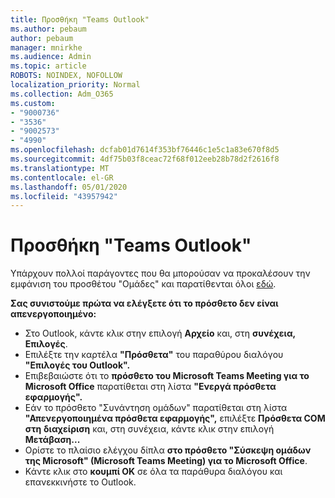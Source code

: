 ```yaml
---
title: Προσθήκη "Teams Outlook"
ms.author: pebaum
author: pebaum
manager: mnirkhe
ms.audience: Admin
ms.topic: article
ROBOTS: NOINDEX, NOFOLLOW
localization_priority: Normal
ms.collection: Adm_O365
ms.custom:
- "9000736"
- "3536"
- "9002573"
- "4990"
ms.openlocfilehash: dcfab01d7614f353bf76446c1e5c1a83e670f8d5
ms.sourcegitcommit: 4df75b03f8ceac72f68f012eeb28b78d2f2616f8
ms.translationtype: MT
ms.contentlocale: el-GR
ms.lasthandoff: 05/01/2020
ms.locfileid: "43957942"
---
```

# <a name="teams-outlook-add-in"></a>Προσθήκη "Teams Outlook"

Υπάρχουν πολλοί παράγοντες που θα μπορούσαν να προκαλέσουν την εμφάνιση του προσθέτου "Ομάδες" και παρατίθενται όλοι [εδώ](https://nam06.safelinks.protection.outlook.com/?url=https://docs.microsoft.com/en-us/microsoftteams/teams-add-in-for-outlook%23teams-meeting-add-in-in-outlook-for-windows-does-not-show&data=02%7c01%7cgquintin%40microsoft.com%7cb86acfeb2d2d43efd51508d7e6194708%7c72f988bf86f141af91ab2d7cd011db47%7c1%7c0%7c637230868545082999&sdata=fShwB/PN/SC7oWo0orl4tpu/iYxKCENPYQc7SJIuemo%3D&reserved=0).

**Σας συνιστούμε πρώτα να ελέγξετε ότι το πρόσθετο δεν είναι απενεργοποιημένο:**

- Στο Outlook, κάντε κλικ στην επιλογή **Αρχείο** και, στη **συνέχεια, Επιλογές**.
- Επιλέξτε την καρτέλα **"Πρόσθετα"** του παραθύρου διαλόγου **"Επιλογές του Outlook".**
- Επιβεβαιώστε ότι το **πρόσθετο του Microsoft Teams Meeting για το Microsoft Office** παρατίθεται στη λίστα **"Ενεργά πρόσθετα εφαρμογής".**
- Εάν το πρόσθετο "Συνάντηση ομάδων" παρατίθεται στη λίστα **"Απενεργοποιημένα πρόσθετα εφαρμογής",** επιλέξτε **Πρόσθετα COM στη** **διαχείριση** και, στη συνέχεια, κάντε κλικ στην επιλογή **Μετάβαση...**
- Ορίστε το πλαίσιο ελέγχου δίπλα **στο πρόσθετο "Σύσκεψη ομάδων της Microsoft" (Microsoft Teams Meeting) για το Microsoft Office**.
- Κάντε κλικ στο **κουμπί OK** σε όλα τα παράθυρα διαλόγου και επανεκκινήστε το Outlook.
